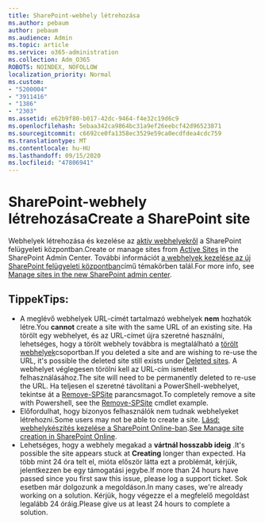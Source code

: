 ```yaml
---
title: SharePoint-webhely létrehozása
ms.author: pebaum
author: pebaum
ms.audience: Admin
ms.topic: article
ms.service: o365-administration
ms.collection: Adm_O365
ROBOTS: NOINDEX, NOFOLLOW
localization_priority: Normal
ms.custom:
- "5200004"
- "3911416"
- "1386"
- "2303"
ms.assetid: e62b9f80-b017-42dc-9464-f4e32c19d6c9
ms.openlocfilehash: 5ebaa342ca9864bc31a9ef26eebcf42d96523871
ms.sourcegitcommit: c6692ce0fa1358ec3529e59ca0ecdfdea4cdc759
ms.translationtype: MT
ms.contentlocale: hu-HU
ms.lasthandoff: 09/15/2020
ms.locfileid: "47806941"
---
```

# <a name="create-a-sharepoint-site"></a><span data-ttu-id="88229-102">SharePoint-webhely létrehozása</span><span class="sxs-lookup"><span data-stu-id="88229-102">Create a SharePoint site</span></span>

<span data-ttu-id="88229-103">Webhelyek létrehozása és kezelése az [aktív webhelyekről](https://admin.microsoft.com/sharepoint?page=sitemanagement&modern=true) a SharePoint felügyeleti központban.</span><span class="sxs-lookup"><span data-stu-id="88229-103">Create or manage sites from [Active Sites](https://admin.microsoft.com/sharepoint?page=sitemanagement&modern=true) in the SharePoint Admin Center.</span></span> <span data-ttu-id="88229-104">További információt [a webhelyek kezelése az új SharePoint felügyeleti központban](https://docs.microsoft.com/sharepoint/manage-site-creation)című témakörben talál.</span><span class="sxs-lookup"><span data-stu-id="88229-104">For more info, see [Manage sites in the new SharePoint admin center](https://docs.microsoft.com/sharepoint/manage-site-creation).</span></span> 

## <a name="tips"></a><span data-ttu-id="88229-105">Tippek</span><span class="sxs-lookup"><span data-stu-id="88229-105">Tips:</span></span>

- <span data-ttu-id="88229-106">A meglévő webhelyek URL-címét tartalmazó webhelyek **nem** hozhatók létre.</span><span class="sxs-lookup"><span data-stu-id="88229-106">You **cannot** create a site with the same URL of an existing site.</span></span> <span data-ttu-id="88229-107">Ha törölt egy webhelyet, és az URL-címet újra szeretné használni, lehetséges, hogy a törölt webhely továbbra is megtalálható a [törölt webhelyek](https://admin.microsoft.com/sharepoint?page=recyclebin&modern=true)csoportban.</span><span class="sxs-lookup"><span data-stu-id="88229-107">If you deleted a site and are wishing to re-use the URL, it's possible the deleted site still exists under [Deleted sites](https://admin.microsoft.com/sharepoint?page=recyclebin&modern=true).</span></span> <span data-ttu-id="88229-108">A webhelyet véglegesen törölni kell az URL-cím ismételt felhasználásához.</span><span class="sxs-lookup"><span data-stu-id="88229-108">The site will need to be permanently deleted to re-use the URL.</span></span> <span data-ttu-id="88229-109">Ha teljesen el szeretné távolítani a PowerShell-webhelyet, tekintse át a [Remove-SPSite](https://docs.microsoft.com/sharepoint/manage-sites-in-new-admin-center#delete-a-site) parancsmagot.</span><span class="sxs-lookup"><span data-stu-id="88229-109">To completely remove a site with Powershell, see the [Remove-SPSite](https://docs.microsoft.com/sharepoint/manage-sites-in-new-admin-center#delete-a-site) cmdlet example.</span></span>
- <span data-ttu-id="88229-110">Előfordulhat, hogy bizonyos felhasználók nem tudnak webhelyeket létrehozni.</span><span class="sxs-lookup"><span data-stu-id="88229-110">Some users may not be able to create a site.</span></span> <span data-ttu-id="88229-111">[Lásd: webhelykészítés kezelése a SharePoint Online-ban](https://docs.microsoft.com/sharepoint/manage-site-creation).</span><span class="sxs-lookup"><span data-stu-id="88229-111">[See Manage site creation in SharePoint Online](https://docs.microsoft.com/sharepoint/manage-site-creation).</span></span>
- <span data-ttu-id="88229-112">Lehetséges, hogy a webhely megakad a **vártnál hosszabb ideig** .</span><span class="sxs-lookup"><span data-stu-id="88229-112">It's possible the site appears stuck at **Creating** longer than expected.</span></span> <span data-ttu-id="88229-113">Ha több mint 24 óra telt el, mióta először látta ezt a problémát, kérjük, jelentkezzen be egy támogatási jegybe.</span><span class="sxs-lookup"><span data-stu-id="88229-113">If more than 24 hours have passed since you first saw this issue, please log a support ticket.</span></span> <span data-ttu-id="88229-114">Sok esetben már dolgozunk a megoldáson.</span><span class="sxs-lookup"><span data-stu-id="88229-114">In many cases, we're already working on a solution.</span></span> <span data-ttu-id="88229-115">Kérjük, hogy végezze el a megfelelő megoldást legalább 24 óráig.</span><span class="sxs-lookup"><span data-stu-id="88229-115">Please give us at least 24 hours to complete a solution.</span></span>
